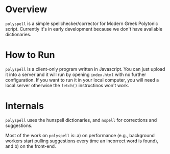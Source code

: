 # Overview

`polyspell` is a simple spellchecker/corrector for Modern Greek Polytonic
script. Currently it's in early development because we don't have available
dictionaries.

# How to Run

`polyspell` is a client-only program written in Javascript. You can just upload
it into a server and it will run by opening `index.html` with no further
configuration. If you want to run it in your local computer, you will need a
local server otherwise the `fetch()` instructinos won't work.

# Internals

`polyspell` uses the hunspell dictionaries, and `nspell` for corrections and
suggestions.

Most of the work on `polyspell` is: a) on performance (e.g., background workers
start pulling suggestions every time an incorrect word is found), and b) on the
front-end.